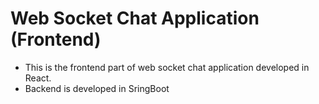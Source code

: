 # Web Socket Chat Application (Frontend)

- This is  the frontend part of web socket chat application developed in React.
- Backend is developed in SringBoot
